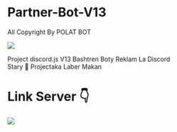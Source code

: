 # Partner-Bot-V13
All Copyright By POLAT BOT

<img src = "https://cdn.discordapp.com/attachments/837245653276950538/987346877634715688/unknown.png"></div>

Project discord.js V13
Bashtren Boty Reklam La Discord   
Stary 🌟 Projectaka Laber Makan











# Link Server 👇
<a href="https://discord.gg/devilstaff"><img src="https://cdn.discordapp.com/attachments/837245653276950538/987346877634715688/unknown.png"></a>
